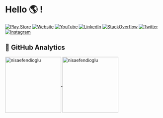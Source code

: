 # Hello :earth_americas: ! 

[![Play Store](https://img.shields.io/badge/-PlayStore-black?style=flat&logo=googleplay&logoColor=1195F5)](https://play.google.com/store/apps/developer?id=Nisa+Efendio%C4%9Flu&hl=tr&gl=US)
[![Website](https://img.shields.io/badge/-Blog-blueviolet?style=flat&logo=blog&logoColor=1195F5)](https://nisaefendioglu.blog)
[![YouTube](https://img.shields.io/badge/-YouTube-FF0000?style=flat&logo=YouTube&logoColor=FFFFFF)](https://www.youtube.com/NisaEfendioğlu)
[![LinkedIn](https://img.shields.io/badge/-LinkedIn-00a8ff?style=flat&logo=linkedin)](https://www.linkedin.com/in/nisaefendioglu)
[![StackOverflow](https://img.shields.io/badge/-StackOverflow-success?style=flat&logo=StackOverflow)](https://stackoverflow.com/users/11902787/nisa-efendioglu)
[![Twitter](https://img.shields.io/badge/-Twitter-red?style=flat&logo=Twitter)](https://twitter.com/nisaefendioglu)
[![Instagram](https://img.shields.io/badge/-Instagram-ff69b4?style=flat&logo=Instagram&logoColor=FFFFFF)](https://twitter.com/nisaefendioglu)

## 📌 GitHub Analytics

<a href="https://github.com/nisaefendioglu">
  <img height="180em" align="center" src="https://github-readme-stats.vercel.app/api?username=nisaefendioglu&show_icons=true&locale=en&theme=default &include_all_commits=true&count_private=true" alt="nisaefendioglu"/>
   <img height="180em" align="center" src="https://github-readme-stats.vercel.app/api/top-langs?username=nisaefendioglu&show_icons=true&locale=en&layout=compact&langs_count=8&theme=default" alt="nisaefendioglu"/>

</a>
